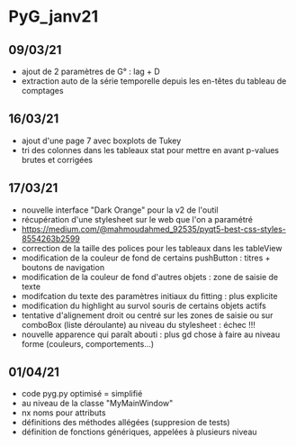 # PyG_janv21

## 09/03/21

* ajout de 2 paramètres de G° : lag + D
* extraction auto de la série temporelle depuis les en-têtes du tableau de comptages

## 16/03/21

* ajout d'une page 7 avec boxplots de Tukey
* tri des colonnes dans les tableaux stat pour mettre en avant p-values brutes et corrigées

## 17/03/21

* nouvelle interface "Dark Orange" pour la v2 de l'outil
* récupération d'une stylesheet sur le web que l'on a paramétré
* https://medium.com/@mahmoudahmed_92535/pyqt5-best-css-styles-8554263b2599
* correction de la taille des polices pour les tableaux dans les tableView
* modification de la couleur de fond de certains pushButton : titres + boutons de navigation
* modification de la couleur de fond d'autres objets : zone de saisie de texte
* modifcation du texte des paramètres initiaux du fitting : plus explicite
* modification du highlight au survol souris de certains objets actifs
* tentative d'alignement droit ou centré sur les zones de saisie ou sur comboBox (liste déroulante) au niveau du stylesheet : échec !!!
* nouvelle apparence qui paraît abouti : plus gd chose à faire au niveau forme (couleurs, comportements...)

## 01/04/21

* code pyg.py optimisé = simplifié
* au niveau de la classe "MyMainWindow"
* nx noms pour attributs
* définitions des méthodes allégées (suppresion de tests)
* définition de fonctions génériques, appelées à plusieurs niveau
